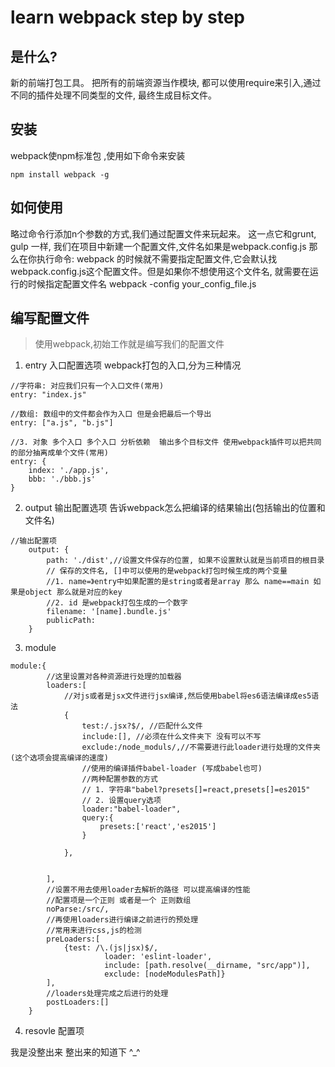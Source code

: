 # learn webpack step by step

## 是什么?

新的前端打包工具。
把所有的前端资源当作模块, 都可以使用require来引入,通过不同的插件处理不同类型的文件, 最终生成目标文件。

## 安装

webpack使npm标准包 ,使用如下命令来安装
```
npm install webpack -g
```

## 如何使用

略过命令行添加n个参数的方式,我们通过配置文件来玩起来。
这一点它和grunt, gulp 一样, 我们在项目中新建一个配置文件,文件名如果是webpack.config.js
那么在你执行命令: webpack 的时候就不需要指定配置文件,它会默认找webpack.config.js这个配置文件。但是如果你不想使用这个文件名,
就需要在运行的时候指定配置文件名 webpack -config your_config_file.js




## 编写配置文件

> 使用webpack,初始工作就是编写我们的配置文件

1. entry  入口配置选项
webpack打包的入口,分为三种情况
```
//字符串: 对应我们只有一个入口文件(常用)
entry: "index.js"

//数组: 数组中的文件都会作为入口 但是会把最后一个导出
entry: ["a.js", "b.js"]

//3. 对象 多个入口 多个入口 分析依赖  输出多个目标文件 使用webpack插件可以把共同的部分抽离成单个文件(常用)
entry: {
    index: './app.js',
    bbb: './bbb.js'
}
```

2. output   输出配置选项
告诉webpack怎么把编译的结果输出(包括输出的位置和文件名)

```
//输出配置项
    output: {
        path: './dist',//设置文件保存的位置, 如果不设置默认就是当前项目的根目录
        // 保存的文件名, []中可以使用的是webpack打包时候生成的两个变量
        //1. name=》entry中如果配置的是string或者是array 那么 name==main 如果是object 那么就是对应的key
        //2. id 是webpack打包生成的一个数字
        filename: '[name].bundle.js'
        publicPath:
    }
```

3. module

```
module:{
        //这里设置对各种资源进行处理的加载器
        loaders:[
            //对js或者是jsx文件进行jsx编译,然后使用babel将es6语法编译成es5语法
            {
                test:/.jsx?$/, //匹配什么文件
                include:[], //必须在什么文件夹下 没有可以不写
                exclude:/node_moduls/,//不需要进行此loader进行处理的文件夹 (这个选项会提高编译的速度)
                //使用的编译插件babel-loader (写成babel也可)
                //两种配置参数的方式
                // 1. 字符串"babel?presets[]=react,presets[]=es2015"
                // 2. 设置query选项
                loader:"babel-loader",
                query:{
                    presets:['react','es2015']
                }

            },


        ],
        //设置不用去使用loader去解析的路径 可以提高编译的性能
        //配置项是一个正则 或者是一个 正则数组
        noParse:/src/,
        //再使用loaders进行编译之前进行的预处理
        //常用来进行css,js的检测
        preLoaders:[
            {test: /\.(js|jsx)$/,
                     loader: 'eslint-loader',
                     include: [path.resolve(__dirname, "src/app")],
                     exclude: [nodeModulesPath]}
        ],
        //loaders处理完成之后进行的处理
        postLoaders:[]
    }
```


4. resovle 配置项

我是没整出来 整出来的知道下 ^_^

